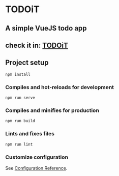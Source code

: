 # TODOiT

## A simple VueJS todo app

## check it in: <a href="https://todoit-vue-app.web.app" target="_blank">TODOiT</a>

## Project setup
```
npm install
```

### Compiles and hot-reloads for development
```
npm run serve
```

### Compiles and minifies for production
```
npm run build
```

### Lints and fixes files
```
npm run lint
```

### Customize configuration
See [Configuration Reference](https://cli.vuejs.org/config/).
